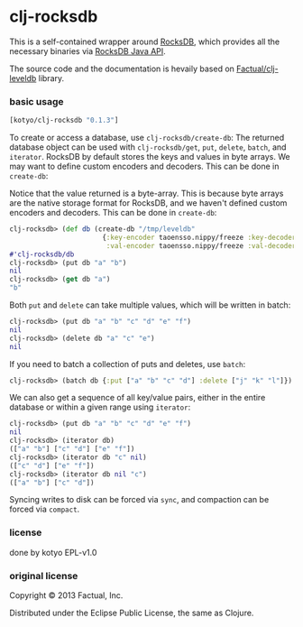 # clj-rocksdb
This is a self-contained wrapper around [RocksDB](https://rocksdb.org), which provides all the necessary binaries via [RocksDB Java API](https://github.com/facebook/rocksdb/tree/master/java/src/main/java/org/rocksdb).

The source code and the documentation is hevaily based on [Factual/clj-leveldb](https://github.com/Factual/clj-leveldb) library.

### basic usage

```clj
[kotyo/clj-rocksdb "0.1.3"]
```

To create or access a database, use `clj-rocksdb/create-db`:
The returned database object can be used with `clj-rocksdb/get`, `put`, `delete`, `batch`, and `iterator`.
RocksDB by default stores the keys and values in byte arrays. We may want to define custom encoders and decoders. This can be done in `create-db`:

Notice that the value returned is a byte-array.  This is because byte arrays are the native storage format for RocksDB, and we haven't defined custom encoders and decoders.  This can be done in `create-db`:

```clj
clj-rocksdb> (def db (create-db "/tmp/leveldb" 
                       {:key-encoder taoensso.nippy/freeze :key-decoder taoensso.nippy/thaw 
                        :val-encoder taoensso.nippy/freeze :val-decoder taoensso.nippy/thaw}))
#'clj-rocksdb/db
clj-rocksdb> (put db "a" "b")
nil
clj-rocksdb> (get db "a")
"b"
```

Both `put` and `delete` can take multiple values, which will be written in batch:

```clj
clj-rocksdb> (put db "a" "b" "c" "d" "e" "f")
nil
clj-rocksdb> (delete db "a" "c" "e")
nil
```

If you need to batch a collection of puts and deletes, use `batch`:

```clj
clj-rocksdb> (batch db {:put ["a" "b" "c" "d"] :delete ["j" "k" "l"]})
```

We can also get a sequence of all key/value pairs, either in the entire database or within a given range using `iterator`:

```clj
clj-rocksdb> (put db "a" "b" "c" "d" "e" "f")
nil
clj-rocksdb> (iterator db)
(["a" "b"] ["c" "d"] ["e" "f"])
clj-rocksdb> (iterator db "c" nil)
(["c" "d"] ["e" "f"])
clj-rocksdb> (iterator db nil "c")
(["a" "b"] ["c" "d"])
```

Syncing writes to disk can be forced via `sync`, and compaction can be forced via `compact`.


### license

done by kotyo
EPL-v1.0

### original license

Copyright © 2013 Factual, Inc.

Distributed under the Eclipse Public License, the same as Clojure.

